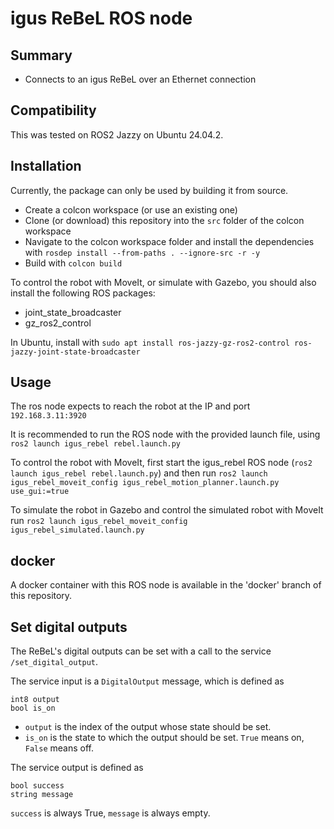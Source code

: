# igus ReBeL ROS node #

## Summary ##

* Connects to an igus ReBeL over an Ethernet connection

## Compatibility ##

This was tested on ROS2 Jazzy on Ubuntu 24.04.2.

## Installation ##

Currently, the package can only be used by building it from source.

* Create a colcon workspace (or use an existing one)
* Clone (or download) this repository into the `src` folder of the colcon workspace
* Navigate to the colcon workspace folder and install the dependencies with `rosdep install --from-paths . --ignore-src -r -y`
* Build with `colcon build`

To control the robot with MoveIt, or simulate with Gazebo, you should also install the following ROS packages:

* joint_state_broadcaster 
* gz_ros2_control

In Ubuntu, install with `sudo apt install ros-jazzy-gz-ros2-control ros-jazzy-joint-state-broadcaster`

## Usage ##

The ros node expects to reach the robot at the IP and port `192.168.3.11:3920`

It is recommended to run the ROS node with the provided launch file, using `ros2 launch igus_rebel rebel.launch.py`

To control the robot with MoveIt, first start the igus_rebel ROS node (`ros2 launch igus_rebel rebel.launch.py`) and then run `ros2 launch igus_rebel_moveit_config igus_rebel_motion_planner.launch.py use_gui:=true`

To simulate the robot in Gazebo and control the simulated robot with MoveIt run `ros2 launch igus_rebel_moveit_config igus_rebel_simulated.launch.py`

## docker ##

A docker container with this ROS node is available in the 'docker' branch of this repository.

## Set digital outputs

The ReBeL's digital outputs can be set with a call to the service `/set_digital_output`. 

The service input is a `DigitalOutput` message, which is defined as
```
int8 output
bool is_on
```

- `output` is the index of the output whose state should be set.
- `is_on` is the state to which the output should be set. `True` means on, `False` means off.

The service output is defined as
```
bool success
string message
```
`success` is always True, `message` is always empty.

